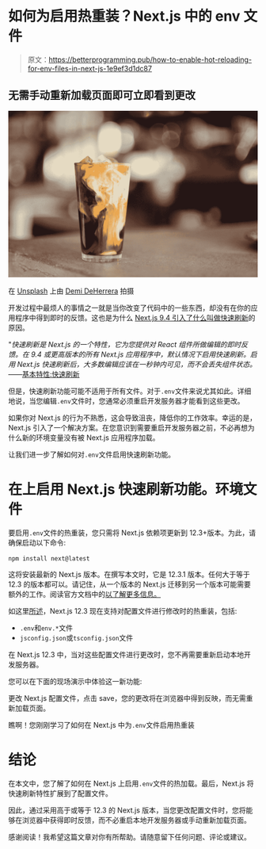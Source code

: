 # 如何为启用热重装？Next.js 中的 env 文件

> 原文：<https://betterprogramming.pub/how-to-enable-hot-reloading-for-env-files-in-next-js-1e9ef3d1dc87>

## 无需手动重新加载页面即可立即看到更改

![](img/a4faf740836b8dfca32aa4e186c22954.png)

在 [Unsplash](https://unsplash.com?utm_source=medium&utm_medium=referral) 上由 [Demi DeHerrera](https://unsplash.com/@demidearest?utm_source=medium&utm_medium=referral) 拍摄

开发过程中最烦人的事情之一就是当你改变了代码中的一些东西，却没有在你的应用程序中得到即时的反馈。这也是为什么 [Next.js 9.4 引入了什么叫做快速刷新](https://nextjs.org/blog/next-9-4#fast-refresh)的原因。

"*快速刷新是 Next.js 的一个特性，它为您提供对 React 组件所做编辑的即时反馈。在 9.4 或更高版本的所有 Next.js 应用程序中，默认情况下启用快速刷新。启用 Next.js 快速刷新后，大多数编辑应该在一秒钟内可见，而不会丢失组件状态。*——[基本特性:快速刷新](https://nextjs.org/docs/basic-features/fast-refresh)

但是，快速刷新功能可能不适用于所有文件。对于`.env`文件来说尤其如此。详细地说，当您编辑`.env`文件时，您通常必须重启开发服务器才能看到这些更改。

如果你对 Next.js 的行为不熟悉，这会导致沮丧，降低你的工作效率。幸运的是，Next.js 引入了一个解决方案。在您意识到需要重启开发服务器之前，不必再想为什么新的环境变量没有被 Next.js 应用程序加载。

让我们进一步了解如何对`.env`文件启用快速刷新功能。

# 在上启用 Next.js 快速刷新功能。环境文件

要启用`.env`文件的热重装，您只需将 Next.js 依赖项更新到 12.3+版本。为此，请确保启动以下命令:

```
npm install next@latest
```

这将安装最新的 Next.js 版本。在撰写本文时，它是 12.3.1 版本。任何大于等于 12.3 的版本都可以。请记住，从一个版本的 Next.js 迁移到另一个版本可能需要额外的工作。阅读官方文档中的[以了解更多信息。](https://nextjs.org/docs/upgrading)

如这里[所述](https://nextjs.org/blog/next-12-3#improved-fast-refresh)，Next.js 12.3 现在支持对配置文件进行修改时的热重装，包括:

*   `.env`和`env.*`文件
*   `jsconfig.json`或`tsconfig.json`文件

在 Next.js 12.3 中，当对这些配置文件进行更改时，您不再需要重新启动本地开发服务器。

您可以在下面的现场演示中体验这一新功能:

更改 Next.js 配置文件，点击 save，您的更改将在浏览器中得到反映，而无需重新加载页面。

瞧啊！您刚刚学习了如何在 Next.js 中为`.env`文件启用热重装

# 结论

在本文中，您了解了如何在 Next.js 上启用`.env`文件的热加载。最后，Next.js 将快速刷新特性扩展到了配置文件。

因此，通过采用高于或等于 12.3 的 Next.js 版本，当您更改配置文件时，您将能够在浏览器中获得即时反馈，而不必重启本地开发服务器或手动重新加载页面。

感谢阅读！我希望这篇文章对你有所帮助。请随意留下任何问题、评论或建议。